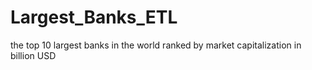 # Largest_Banks_ETL
 the top 10 largest banks in the world ranked by market capitalization in billion USD
